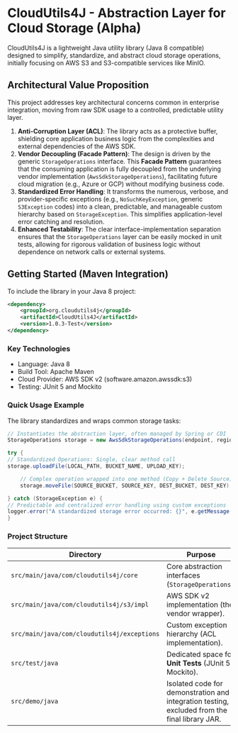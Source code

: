 # CloudUtils4J - Abstraction Layer for Cloud Storage (Alpha)

<p>CloudUtils4J is a lightweight Java utility library (Java 8 compatible) designed to simplify, standardize, and abstract cloud storage operations, initially focusing on AWS S3 and S3-compatible services like MinIO.</p>

## Architectural Value Proposition

This project addresses key architectural concerns common in enterprise integration, moving from raw SDK usage to a controlled, predictable utility layer.

1. **Anti-Corruption Layer (ACL)**: The library acts as a protective buffer, shielding core application business logic from the complexities and external dependencies of the AWS SDK.
2. **Vendor Decoupling (Facade Pattern)**: The design is driven by the generic ```StorageOperations``` interface. This **Facade Pattern** guarantees that the consuming application is fully decoupled from the underlying vendor implementation (```AwsSdkStorageOperations```), facilitating future cloud migration (e.g., Azure or GCP) without modifying business code.
3. **Standardized Error Handling**: It transforms the numerous, verbose, and provider-specific exceptions (e.g., ```NoSuchKeyException```, generic ```S3Exception``` codes) into a clean, predictable, and manageable custom hierarchy based on ```StorageException```. This simplifies application-level error catching and resolution.
4. **Enhanced Testability**: The clear interface-implementation separation ensures that the ```StorageOperations``` layer can be easily mocked in unit tests, allowing for rigorous validation of business logic without dependence on network calls or external systems.

## Getting Started (Maven Integration)

To include the library in your Java 8 project:
```xml
<dependency>
    <groupId>org.cloudutils4j</groupId>
    <artifactId>CloudUtils4J</artifactId>
    <version>1.0.3-Test</version>
</dependency>
```

### Key Technologies

- Language: Java 8
- Build Tool: Apache Maven
- Cloud Provider: AWS SDK v2 (software.amazon.awssdk:s3)
- Testing: JUnit 5 and Mockito

### Quick Usage Example

The library standardizes and wraps common storage tasks:

```java
// Instantiates the abstraction layer, often managed by Spring or CDI
StorageOperations storage = new AwsSdkStorageOperations(endpoint, region, accessKey, secretKey);

try {
// Standardized Operations: Single, clear method call
storage.uploadFile(LOCAL_PATH, BUCKET_NAME, UPLOAD_KEY);

    // Complex operation wrapped into one method (Copy + Delete Source)
    storage.moveFile(SOURCE_BUCKET, SOURCE_KEY, DEST_BUCKET, DEST_KEY); 

} catch (StorageException e) {
// Predictable and centralized error handling using custom exceptions
logger.error("A standardized storage error occurred: {}", e.getMessage());
}
```

### Project Structure

| Directory                                | Purpose                                                                                       |
|------------------------------------------|-----------------------------------------------------------------------------------------------|
| ```src/main/java/com/cloudutils4j/core```       | Core abstraction interfaces (```StorageOperations```).                                        |
| ```src/main/java/com/cloudutils4j/s3/impl```    | AWS SDK v2 implementation (the vendor wrapper).                                               |
| ```src/main/java/com/cloudutils4j/exceptions``` | Custom exception hierarchy (ACL implementation).                                              |
| ```src/test/java```                             | Dedicated space for **Unit Tests** (JUnit 5, Mockito).                                        |
| ```src/demo/java```                             | Isolated code for demonstration and integration testing, excluded from the final library JAR. |
